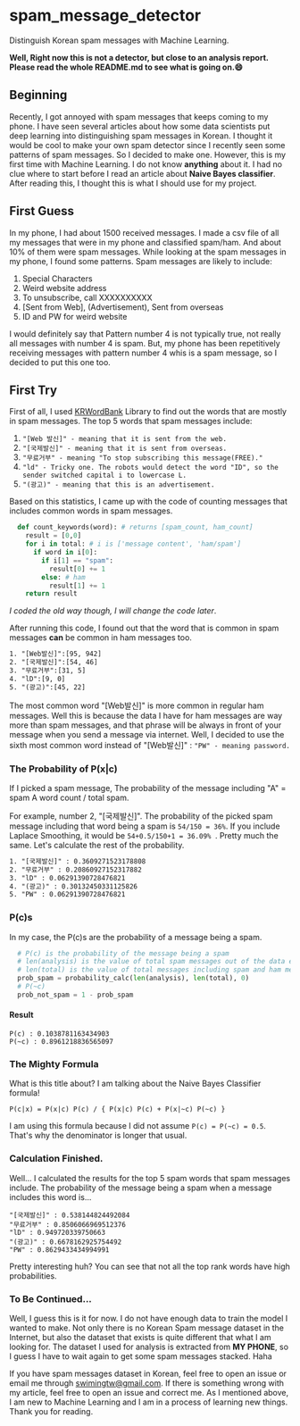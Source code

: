# spam_message_detector
Distinguish Korean spam messages with Machine Learning.

**Well, Right now this is not a detector, but close to an analysis report. Please read the whole README.md to see what is going on.😄**

## Beginning

Recently, I got annoyed with spam messages that keeps coming to my phone. I have seen several articles about how some data scientists put deep learning into distinguishing spam messages in Korean. I thought it would be cool to make your own spam detector since I recently seen some patterns of spam messages. So I decided to make one. However, this is my first time with Machine Learning. I do not know **anything** about it. I had no clue where to start before I read an article about **Naive Bayes classifier**. After reading this, I thought this is what I should use for my project.



## First Guess

In my phone, I had about 1500 received messages. I made a csv file of all my messages that were in my phone and classified spam/ham. And about 10% of them were spam messages. While looking at the spam messages in my phone, I found some patterns. Spam messages are likely to include:

1. Special Characters
2. Weird website address
3. To unsubscribe, call XXXXXXXXXX
4. [Sent from Web], (Advertisement), Sent from overseas
5. ID and PW for weird website

I would definitely say that Pattern number 4 is not typically true, not really all messages with number 4 is spam. But, my phone has been repetitively receiving messages with pattern number 4 whis is a spam message, so I decided to put this one too.



## First Try

First of all, I used [KRWordBank](https://github.com/lovit/kr-wordrank) Library to find out the words that are mostly in spam messages. The top 5 words that spam messages include:

1. ```"[Web 발신]" - meaning that it is sent from the web.```
2. ```"[국제발신]" - meaning that it is sent from overseas.```
3. ```"무료거부" - meaning "To stop subscribing this message(FREE)."```
4. ```"ld" - Tricky one. The robots would detect the word "ID", so the sender switched capital i to lowercase L.```
5. ```"(광고)" - meaning that this is an advertisement.```



Based on this statistics, I came up with the code of counting messages that includes common words in spam messages.

```python
  def count_keywords(word): # returns [spam_count, ham_count]
    result = [0,0]
    for i in total: # i is ['message content', 'ham/spam']
      if word in i[0]:
        if i[1] == "spam":
          result[0] += 1
        else: # ham
          result[1] += 1
    return result
```

*I coded the old way though, I will change the code later*.

After running this code, I found out that the word that is common in spam messages **can** be common in ham messages too. 

```reStructuredText
1. "[Web발신]":[95, 942]
2. "[국제발신]":[54, 46]
3. "무료거부":[31, 5]
4. "lD":[9, 0]
5. "(광고)":[45, 22]
```



The most common word "[Web발신]" is more common in regular ham messages. Well this is because the data I have for ham messages are way more than spam messages, and that phrase will be always in front of your message when you send a message via internet. Well, I decided to use the sixth most common word instead of  "[Web발신]" : ```"PW" - meaning password.```



### The Probability of P(x|c)

If I picked a spam message, The probability of the message including "A" = spam A word count / total spam.

For example, number 2, "[국제발신]". The probability of the picked spam message including that word being a spam is ```54/150 = 36%```.  If you include Laplace Smoothing, it would be ```54+0.5/150+1 = 36.09% ```. Pretty much the same. Let's calculate the rest of the probability.

```reStructuredText
1. "[국제발신]" : 0.3609271523178808
2. "무료거부" : 0.20860927152317882
3. "lD" : 0.06291390728476821
4. "(광고)" : 0.30132450331125826
5. "PW" : 0.06291390728476821
```



### P(c)s

In my case, the P(c)s are the probability of a message being a spam.

```python
  # P(c) is the probability of the message being a spam
  # len(analysis) is the value of total spam messages out of the data extracted from my csv.
  # len(total) is the value of total messages including spam and ham message.
  prob_spam = probability_calc(len(analysis), len(total), 0)
  # P(~c)
  prob_not_spam = 1 - prob_spam
```

#### Result

```
P(c) : 0.1038781163434903
P(~c) : 0.8961218836565097
```



### The Mighty Formula

What is this title about? I am talking about the Naive Bayes Classifier formula!

```P(c|x) = P(x|c) P(c) / { P(x|c) P(c) + P(x|~c) P(~c) }```

I am using this formula because I did not assume ```P(c) = P(~c) = 0.5```. That's why the denominator is longer that usual.



### Calculation Finished.

Well... I calculated the results for the top 5 spam words that spam messages include. The probability of the message being a spam when a message includes this word is...

```
"[국제발신]" : 0.538144824492084
"무료거부" : 0.8506066969512376
"lD" : 0.949720339750663
"(광고)" : 0.6678162925754492
"PW" : 0.8629433434994991
```

Pretty interesting huh? You can see that not all the top rank words have high probabilities.



### To Be Continued...

Well, I guess this is it for now. I do not have enough data to train the model I wanted to make. Not only there is no Korean Spam message dataset in the Internet, but also the dataset that exists is quite different that what I am looking for. The dataset I used for analysis is extracted from **MY PHONE**, so I guess I have to wait again to get some spam messages stacked. Haha

If you have spam messages dataset in Korean, feel free to open an issue or email me through swimingtw@gmail.com. If there is something wrong with my article, feel free to open an issue and correct me. As I mentioned above, I am new to Machine Learning and I am in a process of learning new things. Thank you for reading.